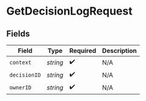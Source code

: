 # GetDecisionLogRequest


## Fields

| Field              | Type               | Required           | Description        |
| ------------------ | ------------------ | ------------------ | ------------------ |
| `context`          | *string*           | :heavy_check_mark: | N/A                |
| `decisionID`       | *string*           | :heavy_check_mark: | N/A                |
| `ownerID`          | *string*           | :heavy_check_mark: | N/A                |